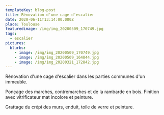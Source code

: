 ```yaml
---
templateKey: blog-post
title: Rénovation d'une cage d'escalier
date: 2020-06-11T13:14:00.000Z
place: Toulouse
featuredimage: /img/img_20200509_170749.jpg
tags:
  - escalier
pictures:
  blurbs:
    - image: /img/img_20200509_170749.jpg
    - image: /img/img_20200509_164844.jpg
    - image: /img/img_20200321_172842.jpg
---
```

Rénovation d'une cage d'escalier dans les parties communes d'un immeuble.

Ponçage des marches, contremarches et de la rambarde en bois. Finition avec vitrificateur mat incolore et peinture.

Grattage du crépi des murs, enduit, toile de verre et peinture.